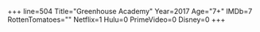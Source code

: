 +++
line=504
Title="Greenhouse Academy"
Year=2017
Age="7+"
IMDb=7
RottenTomatoes=""
Netflix=1
Hulu=0
PrimeVideo=0
Disney=0
+++

